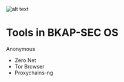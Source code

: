 ![alt text](https://s-media-cache-ak0.pinimg.com/originals/41/13/10/4113102046273724e9e4c4c578985f50.jpg)
   # Tools in BKAP-SEC OS 
 
Anonymous 
+ Zero Net 
+ Tor Browser 
+ Proxychains-ng 

